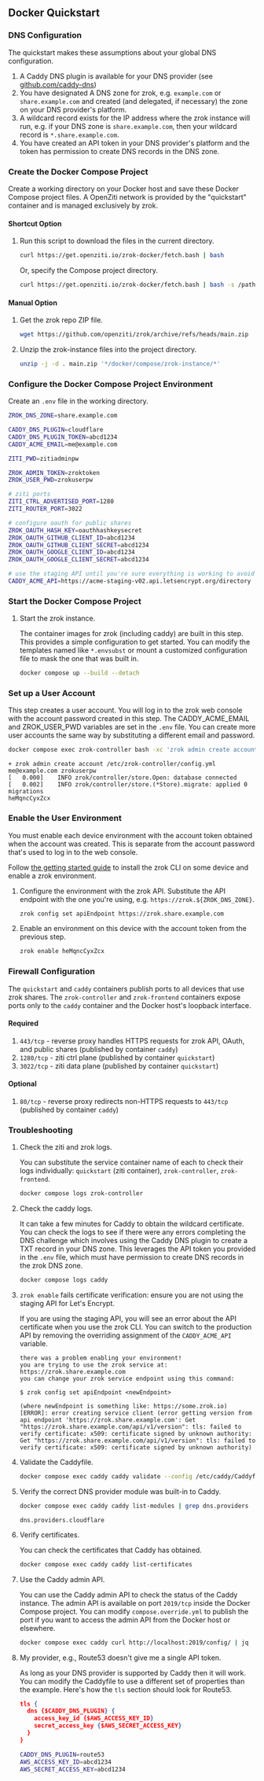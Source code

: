 
## Docker Quickstart

### DNS Configuration

The quickstart makes these assumptions about your global DNS configuration.

1. A Caddy DNS plugin is available for your DNS provider (see [github.com/caddy-dns](https://github.com/orgs/caddy-dns/repositories?type=all&q=sort%3Aname-asc))
1. You have designated A DNS zone for zrok, e.g. `example.com` or `share.example.com` and created (and delegated, if necessary) the zone on your DNS provider's platform.
1. A wildcard record exists for the IP address where the zrok instance will run, e.g. if your DNS zone is `share.example.com`, then your wildcard record is `*.share.example.com`.
1. You have created an API token in your DNS provider's platform and the token has permission to create DNS records in the DNS zone.

### Create the Docker Compose Project

Create a working directory on your Docker host and save these Docker Compose project files. A OpenZiti network is provided by the "quickstart" container and is managed exclusively by zrok.

#### Shortcut Option

1. Run this script to download the files in the current directory.

    ```bash
    curl https://get.openziti.io/zrok-docker/fetch.bash | bash
    ```

    Or, specify the Compose project directory.
    
    ```bash
    curl https://get.openziti.io/zrok-docker/fetch.bash | bash -s /path/to/compose/project/dir
    ```

#### Manual Option

1. Get the zrok repo ZIP file.

    ```bash
    wget https://github.com/openziti/zrok/archive/refs/heads/main.zip
    ```

1. Unzip the zrok-instance files into the project directory.

    ```bash
    unzip -j -d . main.zip '*/docker/compose/zrok-instance/*'
    ```

### Configure the Docker Compose Project Environment

Create an `.env` file in the working directory.

```bash title=".env required"
ZROK_DNS_ZONE=share.example.com

CADDY_DNS_PLUGIN=cloudflare
CADDY_DNS_PLUGIN_TOKEN=abcd1234
CADDY_ACME_EMAIL=me@example.com

ZITI_PWD=zitiadminpw

ZROK_ADMIN_TOKEN=zroktoken
ZROK_USER_PWD=zrokuserpw
```

```bash title=".env options"
# ziti ports
ZITI_CTRL_ADVERTISED_PORT=1280
ZITI_ROUTER_PORT=3022

# configure oauth for public shares
ZROK_OAUTH_HASH_KEY=oauthhashkeysecret
ZROK_OAUTH_GITHUB_CLIENT_ID=abcd1234
ZROK_OAUTH_GITHUB_CLIENT_SECRET=abcd1234
ZROK_OAUTH_GOOGLE_CLIENT_ID=abcd1234
ZROK_OAUTH_GOOGLE_CLIENT_SECRET=abcd1234

# use the staging API until you're sure everything is working to avoid hitting the main CA's rate limit
CADDY_ACME_API=https://acme-staging-v02.api.letsencrypt.org/directory
```

### Start the Docker Compose Project

1. Start the zrok instance.

    The container images for zrok (including caddy) are built in this step. This provides a simple configuration to get started. You can modify the templates named like `*.envsubst` or mount a customized configuration file to mask the one that was built in.

    ```bash
    docker compose up --build --detach
    ```

### Set up a User Account

This step creates a user account. You will log in to the zrok web console with the account password created in this step. The CADDY_ACME_EMAIL and ZROK_USER_PWD variables are set in the `.env` file. You can create more user accounts the same way by substituting a different email and password.

```bash
docker compose exec zrok-controller bash -xc 'zrok admin create account /etc/zrok-controller/config.yml ${CADDY_ACME_EMAIL} ${ZROK_USER_PWD}'
```

```buttonless title="Example output"
+ zrok admin create account /etc/zrok-controller/config.yml me@example.com zrokuserpw
[   0.000]    INFO zrok/controller/store.Open: database connected
[   0.002]    INFO zrok/controller/store.(*Store).migrate: applied 0 migrations
heMqncCyxZcx
```

### Enable the User Environment

You must enable each device environment with the account token obtained when the account was created. This is separate from the account password that's used to log in to the web console.

Follow [the getting started guide](/docs/getting-started#installing-the-zrok-command) to install the zrok CLI on some device and enable a zrok environment.

1. Configure the environment with the zrok API. Substitute the API endpoint with the one you're using, e.g. `https://zrok.${ZROK_DNS_ZONE}`.

    ```bash
    zrok config set apiEndpoint https://zrok.share.example.com
    ```

1. Enable an environment on this device with the account token from the previous step.

    ```bash
    zrok enable heMqncCyxZcx
    ```

### Firewall Configuration

The `quickstart` and `caddy` containers publish ports to all devices that use zrok shares. The `zrok-controller` and `zrok-frontend` containers expose ports only to the `caddy` container and the Docker host's loopback interface.

#### Required

1. `443/tcp` - reverse proxy handles HTTPS requests for zrok API, OAuth, and public shares (published by container `caddy`)
1. `1280/tcp` - ziti ctrl plane (published by container `quickstart`)
1. `3022/tcp` - ziti data plane (published by container `quickstart`)

#### Optional

1. `80/tcp` - reverse proxy redirects non-HTTPS requests to `443/tcp` (published by container `caddy`)
<!-- 1. 443/udp used by Caddy for HTTP/3 QUIC protocol (published by container `caddy`) -->

### Troubleshooting

1. Check the ziti and zrok logs.

    You can substitute the service container name of each to check their logs individually: `quickstart` (ziti container), `zrok-controller`, `zrok-frontend`.

    ```bash
    docker compose logs zrok-controller
    ```

1. Check the caddy logs.

    It can take a few minutes for Caddy to obtain the wildcard certificate. You can check the logs to see if there were any errors completing the DNS challenge which involves using the Caddy DNS plugin to create a TXT record in your DNS zone. This leverages the API token you provided in the `.env` file, which must have permission to create DNS records in the zrok DNS zone.

    ```bash
    docker compose logs caddy
    ```

1. `zrok enable` fails certificate verification: ensure you are not using the staging API for Let's Encrypt.

    If you are using the staging API, you will see an error about the API certificate when you use the zrok CLI. You can switch to the production API by removing the overriding assignment of the `CADDY_ACME_API` variable.

    ```buttonless title="Example output"
    there was a problem enabling your environment!
    you are trying to use the zrok service at: https://zrok.share.example.com
    you can change your zrok service endpoint using this command:

    $ zrok config set apiEndpoint <newEndpoint>

    (where newEndpoint is something like: https://some.zrok.io)
    [ERROR]: error creating service client (error getting version from api endpoint 'https://zrok.share.example.com': Get "https://zrok.share.example.com/api/v1/version": tls: failed to verify certificate: x509: certificate signed by unknown authority: Get "https://zrok.share.example.com/api/v1/version": tls: failed to verify certificate: x509: certificate signed by unknown authority)
    ```

1. Validate the Caddyfile.

    ```bash
    docker compose exec caddy caddy validate --config /etc/caddy/Caddyfile
    ```

1. Verify the correct DNS provider module was built-in to Caddy.

    ```bash
    docker compose exec caddy caddy list-modules | grep dns.providers
    ```

    ```buttonless title="Example output"
    dns.providers.cloudflare
    ```

1. Verify certificates.

    You can check the certificates that Caddy has obtained.

    ```bash
    docker compose exec caddy caddy list-certificates
    ```

1. Use the Caddy admin API.

    You can use the Caddy admin API to check the status of the Caddy instance. The admin API is available on port `2019/tcp` inside the Docker Compose project. You can modify `compose.override.yml` to publish the port if you want to access the admin API from the Docker host or elsewhere.

    ```bash
    docker compose exec caddy curl http://localhost:2019/config/ | jq
    ```

1. My provider, e.g., Route53 doesn't give me a single API token.

    As long as your DNS provider is supported by Caddy then it will work. You can modify the Caddyfile to use a different set of properties than the example. Here's how the `tls` section should look for Route53.

    ```json
    tls {
      dns {$CADDY_DNS_PLUGIN} {
        access_key_id {$AWS_ACCESS_KEY_ID}
        secret_access_key {$AWS_SECRET_ACCESS_KEY}
      }
    }
    ```

    ```bash title=".env"
    CADDY_DNS_PLUGIN=route53
    AWS_ACCESS_KEY_ID=abcd1234
    AWS_SECRET_ACCESS_KEY=abcd1234
    ```
